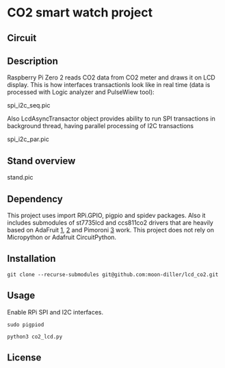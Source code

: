 # CO2 smart watch project

## Circuit

## Description
Raspberry Pi Zero 2 reads CO2 data from CO2 meter and draws it on LCD display.
This is how interfaces transactionls look like in real time (data is processed with Logic analyzer and PulseWiew tool):

spi_i2c_seq.pic

Also LcdAsyncTransactor object provides ability to run SPI transactions in background thread, having parallel processing of I2C transactions

spi_i2c_par.pic

## Stand overview
stand.pic

## Dependency
This project uses import RPi.GPIO, pigpio and spidev packages. Also it includes submodules of st7735lcd and ccs811co2 drivers that are heavily based on AdaFruit [1](https://github.com/adafruit/Adafruit_CircuitPython_CCS811/), [2](https://github.com/adafruit/Adafruit_CircuitPython_RGB_Display) and Pimoroni [3](https://github.com/pimoroni/st7735-python) work.
This project does not rely on Micropython or Adafruit CircuitPython.

## Installation
`git clone --recurse-submodules git@github.com:moon-diller/lcd_co2.git`

## Usage
Enable RPi SPI and I2C interfaces.

`sudo pigpiod`

`python3 co2_lcd.py`

## License
